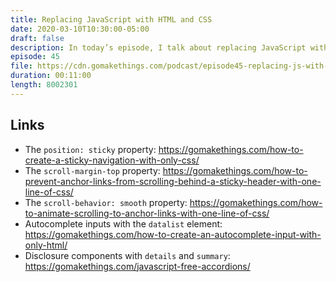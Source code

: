 ```yaml
---
title: Replacing JavaScript with HTML and CSS
date: 2020-03-10T10:30:00-05:00
draft: false
description: In today’s episode, I talk about replacing JavaScript with HTML and CSS (and why it's a good thing).
episode: 45
file: https://cdn.gomakethings.com/podcast/episode45-replacing-js-with-html-and-css.mp3
duration: 00:11:00
length: 8002301
---
```


## Links

- The `position: sticky` property: https://gomakethings.com/how-to-create-a-sticky-navigation-with-only-css/
- The `scroll-margin-top` property: https://gomakethings.com/how-to-prevent-anchor-links-from-scrolling-behind-a-sticky-header-with-one-line-of-css/
- The `scroll-behavior: smooth` property: https://gomakethings.com/how-to-animate-scrolling-to-anchor-links-with-one-line-of-css/
- Autocomplete inputs with the `datalist` element: https://gomakethings.com/how-to-create-an-autocomplete-input-with-only-html/
- Disclosure components with `details` and `summary`: https://gomakethings.com/javascript-free-accordions/